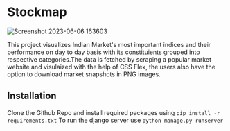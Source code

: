# Stockmap
![Screenshot 2023-06-06 163603](https://github.com/MANUSRAO/stockmap/assets/67941652/51beed0b-22f7-43fe-acb9-ffb350098c6c)

This project visualizes Indian Market's most important indices and their performance on day to day basis with its constituients grouped into respective categories.The data is fetched by scraping a popular market website and visulaized with the help of CSS Flex, the users also have the option to download market snapshots in PNG images.

## Installation
Clone the Github Repo and install required packages using `pip install -r requirements.txt`
To run the django server use `python manage.py runserver`
